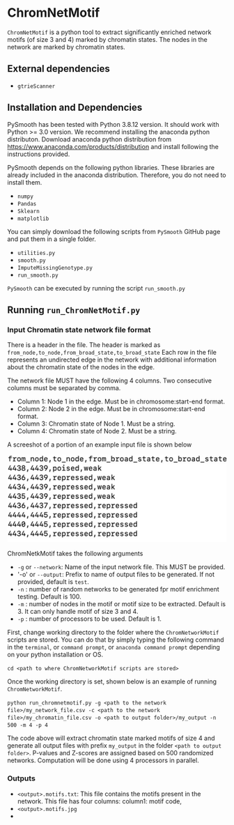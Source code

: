 # ChromNetMotif
`ChromNetMotif` is a python tool to extract significantly enriched network motifs (of size 3 and 4) marked by chromatin states. The nodes in the network are marked by chromatin states.

## External dependencies
- `gtrieScanner`


## Installation and Dependencies

PySmooth has been tested with Python 3.8.12 version. It should work with Python >= 3.0 version. We recommend installing the anaconda python distributon. Download anaconda python distribution from https://www.anaconda.com/products/distribution and install following the instructions provided.

PySmooth depends on the following python libraries. These libraries are already included in the anaconda distribution. Therefore, you do not need to install them.

- `numpy`
- `Pandas`
- `Sklearn`
- `matplotlib`

You can simply download the following scripts from `PySmooth` GitHub page and put them in a single folder. 

- `utilities.py`
- `smooth.py`
- `ImputeMissingGenotype.py`
- `run_smooth.py`

`PySmooth` can be executed by running the script `run_smooth.py`

## Running `run_ChromNetMotif.py`

### Input Chromatin state network file format

There is a header in the file. The header is marked as `from_node,to_node,from_broad_state,to_broad_state`
Each row in the file represents an undirected edge in the network with additional information about the chromatin state of the nodes in the edge.

The network file MUST have the following 4 columns. Two consecutive columns must be separated by comma.

- Column 1: Node 1 in the edge. Must be in chromosome:start-end format.
- Column 2: Node 2 in the edge. Must be in chromosome:start-end format.
- Column 3: Chromatin state of Node 1. Must be a string.
- Column 4: Chromatin state of Node 2. Must be a string.

A screeshot of a portion of an example input file is shown below

![alt text](https://github.com/lncRNAAddict/ChromNetworkMotif/blob/main/Figures/chromatin_state_file.jpg)


ChromNetkMotif takes the following arguments

- `-g` or `--network`: Name of the input network file. This MUST be provided.
- '-o' or `--output`: Prefix to name of output files to be generated. If not provided, default is `test`.
- `-n` : number of random networks to be generated fpr motif enrichment testing. Default is 100.
- `-m` : number of nodes in the motif or motif size to be extracted. Default is 3. It can only handle motif of size 3 and 4. 
- `-p` : number of processors to be used. Default is 1.

First, change working directory to the folder where the `ChromNetworkMotif` scripts are stored. You can do that by simply typing the following command in the `terminal`, or `command prompt`, or  `anaconda command prompt` depending on your python installation or OS.

`cd <path to where ChromNetworkMotif scripts are stored>`

Once the working directory is set, shown below is an example of running `ChromNetworkMotif`.

`python run_chromnetmotif.py -g <path to the network file>/my_network_file.csv -c <path to the network file>/my_chromatin_file.csv -o <path to output folder>/my_output -n 500 -m 4 -p 4`

The code above will extract chromatin state marked motifs of size 4 and generate all output files with prefix `my_output` in the folder `<path to output folder>`. P-values and Z-scores are assigned based on 500 randomized networks. Computation will be done using 4 processors in parallel.
  


### Outputs

- `<output>.motifs.txt`: This file contains the motifs present in the network. This file has four columns: column1: motif code,
- `<output>.motifs.jpg`
- 
